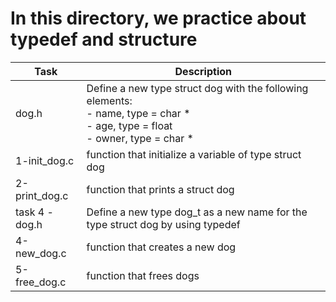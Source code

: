 # In this directory, we practice about typedef and structure
| Task			| Description					|
| --------------------- | --------------------------------------------- |
| dog.h			| Define a new type struct dog with the following elements:<br>- name, type = char * <br>- age, type = float<br>- owner, type = char *	|
| 1-init_dog.c		| function that initialize a variable of type struct dog |
| 2-print_dog.c		| function that prints a struct dog |
| task 4 - dog.h	| Define a new type dog_t as a new name for the type struct dog by using typedef |
| 4-new_dog.c		| function that creates a new dog |
| 5-free_dog.c		| function that frees dogs |
